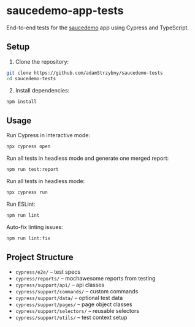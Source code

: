 # saucedemo-app-tests

End-to-end tests for the [saucedemo](https://www.saucedemo.com/) app using Cypress and TypeScript.

## Setup

1. Clone the repository:

```bash
git clone https://github.com/adamStrzybny/saucedemo-tests
cd saucedemo-tests
```

2. Install dependencies:

```bash
npm install
```

## Usage

Run Cypress in interactive mode:

```bash
npx cypress open
```
Run all tests in headless mode and generate one merged report:

```bash
npm run test:report
```

Run all tests in headless mode:

```bash
npx cypress run
```

Run ESLint:

```bash
npm run lint
```

Auto-fix linting issues:

```bash
npm run lint:fix
```

## Project Structure

- `cypress/e2e/` – test specs
- `cypress/reports/` – mochawesome reports from testing
- `cypress/support/api/` – api classes
- `cypress/support/commands/` – custom commands
- `cypress/support/data/` – optional test data
- `cypress/support/pages/` – page object classes
- `cypress/support/selectors/` – reusable selectors
- `cypress/support/utils/` – test context setup
